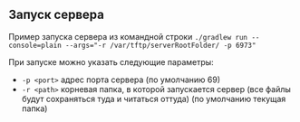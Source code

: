 ## Запуск сервера

Пример запуска сервера из командной строки
`./gradlew run --console=plain --args="-r /var/tftp/serverRootFolder/ -p 6973"`

При запуске можно указать следующие параметры:

* `-p <port>` адрес порта сервера (по умолчанию 69)
* `-r <path>` корневая папка, в которой запускается сервер (все файлы будут сохраняться туда и читаться оттуда) (по умолчанию текущая папка)
